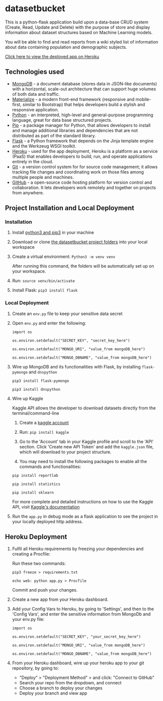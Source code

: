 # datasetbucket

This is a python-flask application build upon a data-base CRUD system (Create, Read, Update and Delete) 
with the purpose of store and display information about dataset structures based on Machine Learning models.

You will be able to find and read reports from a wiki styled list of information 
about data containing population and demographic subjects.

[Click here to view the deployed app on Heroku](https://datasetbucket.herokuapp.com/)

## Technologies used

- [MongoDB](https://www.mongodb.com/) - a document database (stores data in JSON-like documents) with a horizontal, scale-out architecture that can support huge volumes of both data and traffic.
- [Materialize](https://materializecss.com/) - a modern front-end framework (responsive and mobile-first, similar to Bootstrap) that helps developers build a stylish and responsive application.
- [Python](https://www.python.org/) - an interpreted, high-level and general-purpose programming language, great for data base structured projects.
- [Pip](https://pypi.org/project/pip/) - a package manager for Python, that allows developers to install and manage additional libraries and dependencies that are not distributed as part of the standard library.
- [Flask](https://flask.palletsprojects.com/) - a Python framework that depends on the Jinja template engine and the Werkzeug WSGI toolkit.
- [Heroku](https://www.heroku.com/) - used for the app deployment, Heroku is a platform as a service (PaaS) that enables developers to build, run, and operate applications entirely in the cloud.
- [Git](https://git-scm.com/) - a version control system for for source code management; it allows tracking file changes and coordinating work on those files among multiple people and machines.
- [GitHub](https://github.com/) - a open-source code hosting platform for version control and collaboration. It lets developers work remotely and together on projects from anywhere.

## Project Installation and Local Deployment

### Installation

1. Install [python3 and pip3](https://www.python.org) in your machine
    
2. Download or clone [the datasetbucket project folders](https://github.com/kescardoso/datasetbucket) into your local workspace

3. Create a virtual environment: `Python3 -m venv venv`

    After running this command, the folders will be automatically set up on your workspace.

4. Run: `source venv/bin/activate`

5. Install Flask: `pip3 install flask`

### Local Deployment

1. Create an `env.py` file to keep your sensitive data secret

2. Open `env.py` and enter the following:

    `import os`

    `os.environ.setdefault("SECRET_KEY", "secret_key_here")`

    `os.environ.setdefault("MONGO_URI", "value_from mongoDB_here")`

    `os.environ.setdefault("MONGO_DBNAME", "value_from mongoDB_here")`

3. Wire up MongoDB and its functionalities with Flask, by installing `flask-pymongo` and `dnspython`

    `pip3 install flask-pymongo`

    `pip3 install dnspython`

4. Wire up Kaggle

    Kaggle API allows the developer to download datasets directly from the terminal/command-line

    1. Create a [kaggle account](https://kaggle.com)

    2. Run: `pip install kaggle`

    3. Go to the 'Account' tab in your Kaggle profile and scroll to the 'API' section. Click 'Create new API Token' and add the `kaggle.json` file, which will download to your project structure.

    4. You may need to install the following packages to enable all the commands and functionalities:

    `pip install reportlab`

    `pip install statistics`

    `pip install sklearn`

    For more complete and detailed instructions on how to use the Kaggle API, visit [Kaggle's documentation](https://www.kaggle.com/docs/api#getting-started-installation-&-authentication)

5. Run the `app.py` in debug mode as a flask application to see the project in your locally deployed http address.

## Heroku Deployment

1. Fulfil all Heroku requirements by freezing your dependencies and creating a Procfile:

    Run these two commands:

    `pip3 freeze > requirements.txt`

    `echo web: python app.py > Procfile`

    Commit and push your changes.

2. Create a new app from your Heroku dashboard.

3. Add your Config Vars to Heroku, by going to 'Settings', and then to the 'Config Vars', and enter the sensitive information from MongoDb and your env.py file:

    `import os`

    `os.environ.setdefault("SECRET_KEY", "your_secret_key_here")`

    `os.environ.setdefault("MONGO_URI", "value_from mongoDB_here")`

    `os.environ.setdefault("MONGO_DBNAME", "value_from mongoDB_here")`

5. From your Heroku dashboard, wire up your heroku app to your git repository, by going to:

    - "Deploy" > "Deployment Method" > and click: "Connect to GitHub"
    - Search your repo from the dropdown, and connect
    - Choose a branch to deploy your changes
    - Deploy your branch and view app
